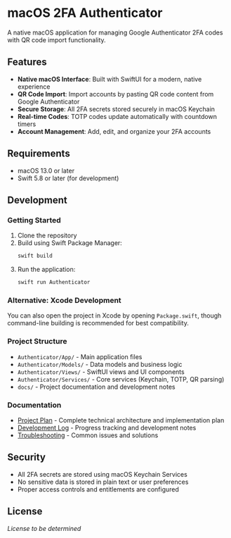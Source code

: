 # macOS 2FA Authenticator

A native macOS application for managing Google Authenticator 2FA codes with QR code import functionality.

## Features

- **Native macOS Interface**: Built with SwiftUI for a modern, native experience
- **QR Code Import**: Import accounts by pasting QR code content from Google Authenticator
- **Secure Storage**: All 2FA secrets stored securely in macOS Keychain
- **Real-time Codes**: TOTP codes update automatically with countdown timers
- **Account Management**: Add, edit, and organize your 2FA accounts

## Requirements

- macOS 13.0 or later
- Swift 5.8 or later (for development)

## Development

### Getting Started

1. Clone the repository
2. Build using Swift Package Manager:
   ```bash
   swift build
   ```
3. Run the application:
   ```bash
   swift run Authenticator
   ```

### Alternative: Xcode Development
You can also open the project in Xcode by opening `Package.swift`, though command-line building is recommended for best compatibility.

### Project Structure

- `Authenticator/App/` - Main application files
- `Authenticator/Models/` - Data models and business logic
- `Authenticator/Views/` - SwiftUI views and UI components
- `Authenticator/Services/` - Core services (Keychain, TOTP, QR parsing)
- `docs/` - Project documentation and development notes

### Documentation

- [Project Plan](docs/PROJECT_PLAN.md) - Complete technical architecture and implementation plan
- [Development Log](docs/DEVELOPMENT_LOG.md) - Progress tracking and development notes
- [Troubleshooting](docs/TROUBLESHOOTING.md) - Common issues and solutions

## Security

- All 2FA secrets are stored using macOS Keychain Services
- No sensitive data is stored in plain text or user preferences
- Proper access controls and entitlements are configured

## License

*License to be determined*